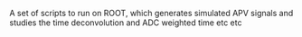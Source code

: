 A set of scripts to run on ROOT, which generates simulated APV signals and studies the time deconvolution and ADC weighted time etc etc